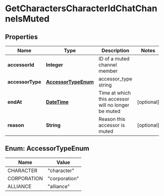 
# GetCharactersCharacterIdChatChannelsMuted

## Properties
Name | Type | Description | Notes
------------ | ------------- | ------------- | -------------
**accessorId** | **Integer** | ID of a muted channel member | 
**accessorType** | [**AccessorTypeEnum**](#AccessorTypeEnum) | accessor_type string | 
**endAt** | [**DateTime**](DateTime.md) | Time at which this accessor will no longer be muted |  [optional]
**reason** | **String** | Reason this accessor is muted |  [optional]


<a name="AccessorTypeEnum"></a>
## Enum: AccessorTypeEnum
Name | Value
---- | -----
CHARACTER | &quot;character&quot;
CORPORATION | &quot;corporation&quot;
ALLIANCE | &quot;alliance&quot;



